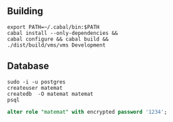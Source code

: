## Building

```shell
export PATH=~/.cabal/bin:$PATH
cabal install --only-dependencies &&
cabal configure && cabal build &&
./dist/build/vms/vms Development
```

## Database

```shell
sudo -i -u postgres
createuser matemat
createdb  -O matemat matemat
psql
```
```sql
alter role "matemat" with encrypted password '1234';
```